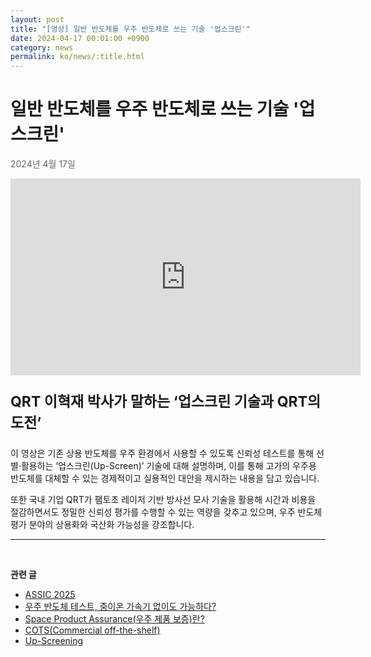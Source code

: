 ```yaml
---
layout: post
title: "[영상] 일반 반도체를 우주 반도체로 쓰는 기술 '업스크린'"
date: 2024-04-17 00:01:00 +0900
category: news
permalink: ko/news/:title.html
---
```


# 일반 반도체를 우주 반도체로 쓰는 기술 '업스크린'

<p style="color: #666666">2024년 4월 17일</p>

  <iframe width="560" height="315" src="https://www.youtube.com/embed/0eppDZ0qxQU?si=SsS26bN9nF9jJ6sS" title="YouTube video player" frameborder="0" allow="accelerometer; autoplay; clipboard-write; encrypted-media; gyroscope; picture-in-picture; web-share" referrerpolicy="strict-origin-when-cross-origin" allowfullscreen></iframe>
<br>

<p style="font-size:23px"> <b>QRT 이혁재 박사가 말하는 ‘업스크린 기술과 QRT의 도전’</b></p>


<p>이 영상은 기존 상용 반도체를 우주 환경에서 사용할 수 있도록 신뢰성 테스트를 통해 선별·활용하는 ‘업스크린(Up-Screen)’ 기술에 대해 설명하며, 이를 통해 고가의 우주용 반도체를 대체할 수 있는 경제적이고 실용적인 대안을 제시하는 내용을 담고 있습니다. </p>
<p>또한 국내 기업 QRT가 팸토초 레이저 기반 방사선 모사 기술을 활용해 시간과 비용을 절감하면서도 정밀한 신뢰성 평가를 수행할 수 있는 역량을 갖추고 있으며, 우주 반도체 평가 분야의 상용화와 국산화 가능성을 강조합니다.</p>

-------------------------------------



<br/> <!-- 한줄 띄기 -->

**관련 글**
- [ASSIC 2025](/ko/news/ASSIC2025.html)
- [우주 반도체 테스트, 중이온 가속기 없이도 가능하다?](/ko/news/우주반도체테스트.html)
- [Space Product Assurance(우주 제품 보증)란?](/ko/article/8.-EEE.html)
- [COTS(Commercial off-the-shelf)](/ko/article/5.COTS.html)
- [Up-Screening](/ko/article/12.upScreening.html)